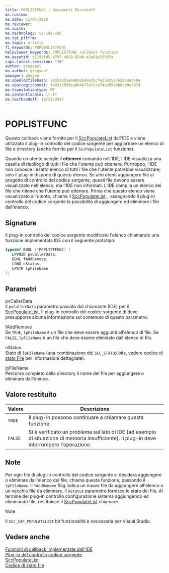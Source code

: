```yaml
---
title: POPLISTFUNC | Documenti Microsoft
ms.custom: 
ms.date: 11/04/2016
ms.reviewer: 
ms.suite: 
ms.technology: vs-ide-sdk
ms.tgt_pltfrm: 
ms.topic: article
f1_keywords: POPDIRLISTFUNC
helpviewer_keywords: POPLISTFUNC callback function
ms.assetid: b2199fd5-d707-4628-92dd-e2a01e2f507a
caps.latest.revision: "16"
author: gregvanl
ms.author: gregvanl
manager: ghogen
ms.openlocfilehash: 281b18d1e4e802646635cfe354355762014ad40e
ms.sourcegitcommit: f40311056ea0b4677efcca74a285dbb0ce0e7974
ms.translationtype: MT
ms.contentlocale: it-IT
ms.lasthandoff: 10/31/2017
---
```

# <a name="poplistfunc"></a>POPLISTFUNC
Questo callback viene fornito per il [SccPopulateList](../extensibility/sccpopulatelist-function.md) dall'IDE e viene utilizzato il plug-in controllo del codice sorgente per aggiornare un elenco di file o directory (anche fornito per il `SccPopulateList` funzione).  
  
 Quando un utente sceglie il **ottenere** comando nell'IDE, l'IDE visualizza una casella di riepilogo di tutti i file che l'utente può ottenere. Purtroppo, l'IDE non conosce l'esatto elenco di tutti i file che l'utente potrebbe visualizzare; solo il plug-in dispone di questo elenco. Se altri utenti aggiungere file al progetto di controllo del codice sorgente, questi file devono essere visualizzato nell'elenco, ma l'IDE non informati. L'IDE compila un elenco dei file che ritiene che l'utente può ottenere. Prima che questo elenco viene visualizzato all'utente, chiama il [SccPopulateList](../extensibility/sccpopulatelist-function.md) `,` assegnando il plug-in controllo del codice sorgente la possibilità di aggiungere ed eliminare i file dall'elenco.  
  
## <a name="signature"></a>Signature  
 Il plug-in controllo del codice sorgente modificato l'elenco chiamando una funzione implementata IDE con il seguente prototipo:  
  
```cpp  
typedef BOOL (*POPLISTFUNC) (  
   LPVOID pvCallerData,  
   BOOL fAddRemove,  
   LONG nStatus,  
   LPSTR lpFileName  
);  
```  
  
## <a name="parameters"></a>Parametri  
 pvCallerData  
 Il `pvCallerData` parametro passato dal chiamante (IDE) per il [SccPopulateList](../extensibility/sccpopulatelist-function.md). Il plug-in controllo del codice sorgente di deve presupporre alcuna informazione sul contenuto di questo parametro.  
  
 fAddRemove  
 Se `TRUE`, `lpFileName` è un file che deve essere aggiunti all'elenco di file. Se `FALSE`, `lpFileName` è un file che deve essere eliminato dall'elenco di file.  
  
 nStatus  
 Stato di `lpFileName` (una combinazione del `SCC_STATUS` bits, vedere [codice di stato File](../extensibility/file-status-code-enumerator.md) per informazioni dettagliate).  
  
 lpFileName  
 Percorso completo della directory il nome del file per aggiungere o eliminare dall'elenco.  
  
## <a name="return-value"></a>Valore restituito  
  
|Valore|Descrizione|  
|-----------|-----------------|  
|`TRUE`|Il plug-in possono continuare a chiamare questa funzione.|  
|`FALSE`|Si è verificato un problema sul lato di IDE (ad esempio di situazione di memoria insufficiente). Il plug-in deve interrompere l'operazione.|  
  
## <a name="remarks"></a>Note  
 Per ogni file di plug-in controllo del codice sorgente si desidera aggiungere o eliminare dall'elenco dei file, chiama questa funzione, passando il `lpFileName`. Il `fAddRemove` flag indica un nuovo file da aggiungere all'elenco o un vecchio file da eliminare. Il `nStatus` parametro fornisce lo stato del file. Al termine del plug-in controllo configurazione sistema aggiungendo ed eliminando file, restituisce il [SccPopulateList](../extensibility/sccpopulatelist-function.md) chiamare.  
  
> [!NOTE]
>  Il `SCC_CAP_POPULATELIST` bit funzionalità è necessaria per Visual Studio.  
  
## <a name="see-also"></a>Vedere anche  
 [Funzioni di callback implementate dall'IDE](../extensibility/callback-functions-implemented-by-the-ide.md)   
 [Plug-in del controllo codice sorgente](../extensibility/source-control-plug-ins.md)   
 [SccPopulateList](../extensibility/sccpopulatelist-function.md)   
 [Codice di stato file](../extensibility/file-status-code-enumerator.md)